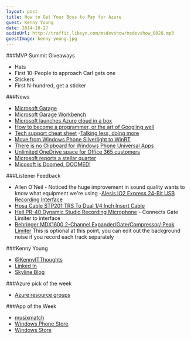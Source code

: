 ```yaml
---
layout: post
title: How to Get Your Boss to Pay for Azure
guest: Kenny Young
date: 2014-10-27
audioUrl: http://traffic.libsyn.com/msdevshow/msdevshow_0028.mp3
guestImage: kenny-young.jpg
---
```


###MVP Summit Giveaways

 - Hats
  -   First 10-People to approach Carl gets one
 - Stickers
  - First N-hundred, get a sticker

###News

 - [Microsoft Garage](http://www.microsoft.com/en-us/garage/)
  -   [Microsoft Garage Workbench](http://www.microsoft.com/en-us/garage/#garage-workbench)
 - [Microsoft launches Azure cloud in a box](http://www.zdnet.com/microsoft-launches-azure-cloud-in-a-box-7000034875/)
 - [How to become a programmer, or the art of Googling well](http://okepi.wordpress.com/2014/08/21/how-to-become-a-programmer-or-the-art-of-googling-well/)
  - [Tech support cheat sheet](http://xkcd.com/627/)
 -[Talking less, doing more](http://thebitchwhocodes.com/2014/10/25/talking-less-doing-more/)
 - [Move from Windows Phone Silverlight to WinRT](http://msdn.microsoft.com/en-us/library/windows/apps/hh452743.aspx)
  - [There is no Clipboard for Windows Phone Universal Apps](http://wpdevguy.com/2014/10/17/there-is-no-clipboard-for-windows-phone-universal-apps/) 
 - [Unlimited OneDrive space for Office 365 customers](https://blog.onedrive.com/office-365-onedrive-unlimited-storage/)
 - [Microsoft reports a stellar quarter](http://www.wallstreet.org/2014/10/microsoft-nasdaqmsft-focusing-on-cloud-and-hardware-q4-earnings-preview/144946.html)
  - [Micosoft is Doomed, DOOMED!](http://techpinions.com/microsoft-is-doomed/36030)

###Listener Feedback

 - Allen O'Neil - Noticed the huge improvement in sound quality wants to know what equipment we're using
  -[Alesis IO2 Express 24-Bit USB Recording Interface](http://www.amazon.com/gp/product/B003HR30FU/ref=as_li_tl?ie=UTF8&camp=1789&creative=9325&creativeASIN=B003HR30FU&linkCode=as2&tag=ytechie-20&linkId=O6YSZNYPS5NFTUAN) 
 - [Hosa Cable STP201 TRS To Dual 1/4 Inch Insert Cable](http://www.amazon.com/dp/B000068O1N/ref=pe_385040_30332200_pe_309540_26725410_item&tag=ytechie-20)
 - [Heil PR-40 Dynamic Studio Recording Microphone](http://www.amazon.com/dp/B000BQXOEM/ref=pe_385040_30332200_pe_309540_26725410_item&tag=ytechie-20) - Connects Gate Limiter to interface
 - [Behringer MDX1600 2-Channel Expander/Gate/Compressor/ Peak Limiter](http://www.amazon.com/dp/B0002E4ZJ6/ref=pe_385040_30332200_pe_309540_26725410_item&tag=ytechie-20) This is optional at this point, you can edit out the background noise if you record each track separately

###Kenny Young

-   [@KennyITThoughts](https://twitter.com/KennyITThoughts)
-   [Linked In](http://www.linkedin.com/in/kennydyoung)
-   [Skyline Blog](http://www.skylinetechnologies.com/Blog/Author/3/Kenny-Young.aspx)

###Azure pick of the week

-   [Azure resource groups](http://azure.microsoft.com/en-us/documentation/articles/azure-preview-portal-using-resource-groups/)

###App of the Week

 - [musixmatch](http://musixmatch.com/)
  -   [Windows Phone Store](http://www.windowsphone.com/s?appid=f70c52a0-e9d5-df11-a844-00237de2db9e)
  -   [Windows Store](http://apps.microsoft.com/windows/en-us/app/musixmatch-lyrics-player/4e1b7bf4-9c2c-4f68-9edd-dd201bfcb4e3)